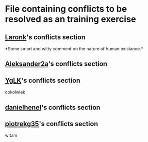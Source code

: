 # File containing conflicts to be resolved as an training exercise

## [Laronk](https://github.com/Laronk)'s conflicts section

\*Some smart and witty comment on the nature of human existance.\*

## [Aleksander2a](https://github.com/Aleksander2a)'s conflicts section

## [YgLK](https://github.com/YgLK)'s conflicts section
cokolwiek 
## [danielhenel](https://github.com/danielhenel)'s conflicts section

## [piotrekg35](https://github.com/piotrekg35)'s conflicts section
witam
